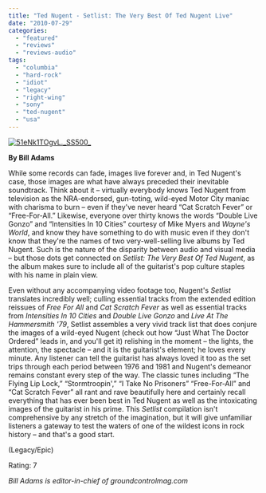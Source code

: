 ```yaml
---
title: "Ted Nugent - Setlist: The Very Best Of Ted Nugent Live"
date: "2010-07-29"
categories: 
  - "featured"
  - "reviews"
  - "reviews-audio"
tags: 
  - "columbia"
  - "hard-rock"
  - "idiot"
  - "legacy"
  - "right-wing"
  - "sony"
  - "ted-nugent"
  - "usa"
---
```


[![](http://www.hellbound.ca/wp-content/uploads/2010/07/51eNk1TOgvL._SS500_-300x300.jpg "51eNk1TOgvL._SS500_")](http://www.hellbound.ca/wp-content/uploads/2010/07/51eNk1TOgvL._SS500_.jpg)

**By Bill Adams**

While some records can fade, images live forever and, in Ted Nugent's case, those images are what have always preceded their inevitable soundtrack. Think about it – virtually everybody knows Ted Nugent from television as the NRA-endorsed, gun-toting, wild-eyed Motor City maniac with charisma to burn – even if they've never heard “Cat Scratch Fever” or “Free-For-All.” Likewise, everyone over thirty knows the words “Double Live Gonzo” and “Intensities In 10 Cities” courtesy of Mike Myers and _Wayne's World_, and know they have something to do with music even if they don't know that they're the names of two very-well-selling live albums by Ted Nugent. Such is the nature of the disparity between audio and visual media – but those dots get connected on _Setlist: The Very Best Of Ted Nugent_, as the album makes sure to include all of the guitarist's pop culture staples with his name in plain view.

Even without any accompanying video footage too, Nugent's _Setlist_ translates incredibly well; culling essential tracks from the extended edition reissues of _Free For All_ and _Cat Scratch Fever_ as well as essential tracks from _Intensities In 10 Cities_ and _Double Live Gonzo_ and _Live At The Hammersmith '79_, Setlist assembles a very vivid track list that does conjure the images of a wild-eyed Nugent (check out how “Just What The Doctor Ordered” leads in, and you'll get it) relishing in the moment – the lights, the attention, the spectacle – and it is the guitarist's element; he loves every minute. Any listener can tell the guitarist has always loved it too as the set trips through each period between 1976 and 1981 and Nugent's demeanor remains constant every step of the way. The classic tunes including “The Flying Lip Lock,” “Stormtroopin',” “I Take No Prisoners” “Free-For-All” and “Cat Scratch Fever” all rant and rave beautifully here and certainly recall everything that has ever been best in Ted Nugent as well as the intoxicating images of the guitarist in his prime. This _Setlist_ compilation isn't comprehensive by any stretch of the imagination, but it will give unfamiliar listeners a gateway to test the waters of one of the wildest icons in rock history – and that's a good start.

(Legacy/Epic)

Rating: 7

_Bill Adams is editor-in-chief of groundcontrolmag.com_
